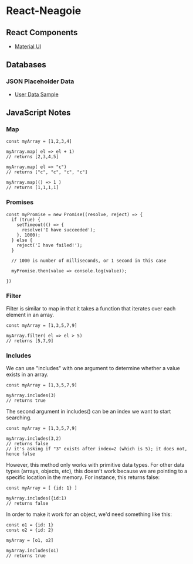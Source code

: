 # React-Neagoie

## React Components

* [Material UI](https://material-ui.com/)

## Databases

### JSON Placeholder Data

* [User Data Sample](https://jsonplaceholder.typicode.com/users)

## JavaScript Notes

### Map

```
const myArray = [1,2,3,4]

myArray.map( el => el + 1)
// returns [2,3,4,5]

myArray.map( el => "c")
// returns ["c", "c", "c", "c"]

myArray.map(() => 1 )
// returns [1,1,1,1]
```

### Promises

```
const myPromise = new Promise((resolve, reject) => {
  if (true) {
    setTimeout(() => {
      resolve('I have succeeded');  
    }, 1000);
  } else {
    reject('I have failed!');
  }
  
  // 1000 is number of milliseconds, or 1 second in this case
  
  myPromise.then(value => console.log(value));

})

```

### Filter

Filter is similar to map in that it takes a function that iterates over each element in an array. 

```
const myArray = [1,3,5,7,9]

myArray.filter( el => el > 5)
// returns [5,7,9]
```

### Includes

We can use "includes" with one argument to determine whether a value exists in an array. 

```
const myArray = [1,3,5,7,9]

myArray.includes(3)
// returns true
```

The second argument in includes() can be an index we want to start searching. 

```
const myArray = [1,3,5,7,9]

myArray.includes(3,2)
// returns false
// it's asking if "3" exists after index=2 (which is 5); it does not, hence false
```

However, this method only works with primitive data types. For other data types (arrays, objects, etc), this doesn't work because we are pointing to a specific location in the memory. For instance, this returns false:

```
const myArray = [ {id: 1} ]

myArray.includes({id:1)
// returns false
```

In order to make it work for an object, we'd need something like this:

```
const o1 = {id: 1} 
const o2 = {id: 2}

myArray = [o1, o2]

myArray.includes(o1)
// returns true
```


